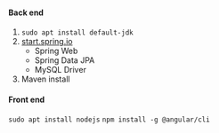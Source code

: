 #### Back end
1. `sudo apt install default-jdk`
2. [start.spring.io](http://start.spring.io)
    * Spring Web
    * Spring Data JPA
    * MySQL Driver
3. Maven install

#### Front end
`sudo apt install nodejs`
`npm install -g @angular/cli`

